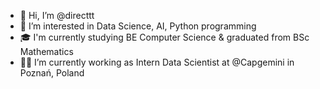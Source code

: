  - 👋 Hi, I’m @directtt
- 👀 I’m interested in Data Science, AI, Python programming
- 🎓 I'm currently studying BE Computer Science & graduated from BSc Mathematics
- 👨‍💻 I’m currently working as Intern Data Scientist at @Capgemini in Poznań, Poland

<!---
directtt/directtt is a ✨ special ✨ repository because its `README.md` (this file) appears on your GitHub profile.
You can click the Preview link to take a look at your changes.
--->
